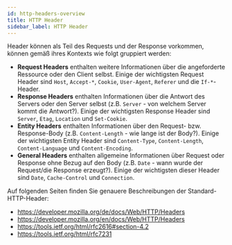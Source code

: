 ```yaml
---
id: http-headers-overview
title: HTTP Header
sidebar_label: HTTP Header
---
```


Header können als Teil des Requests und der Response vorkommen, können gemäß ihres Kontexts wie folgt gruppiert werden:
- **Request Headers** enthalten weitere Informationen über die angeforderte Ressource oder den Client selbst. Einige der wichtigsten Request Header sind `Host`, `Accept-*`, `Cookie`, `User-Agent`, `Referer` und die `If-*`-Header.
- **Response Headers** enthalten Informationen über die Antwort des Servers oder den Server selbst (z.B. `Server` - von welchem Server kommt die Antwort?). Einige der wichtigsten Response Header sind `Server`, `Etag`, `Location` und `Set-Cookie`. 
- **Entity Headers** enthalten Informationen über den Request- bzw. Response-Body (z.B. `Content-Length` - wie lange ist der Body?). Einige der wichtigsten Entity Header sind `Content-Type`, `Content-Length`, `Content-Language` und `Content-Encoding`.
- **General Headers** enthalten allgemeine Informationen über Request oder Response ohne Bezug auf den Body (z.B. `Date` - wann wurde der Request/die Response erzeugt?). Einige der wichtigsten dieser Header sind `Date`, `Cache-Control` und `Connection`.

Auf folgenden Seiten finden Sie genauere Beschreibungen der Standard-HTTP-Header: 
- https://developer.mozilla.org/de/docs/Web/HTTP/Headers
- https://developer.mozilla.org/en/docs/Web/HTTP/Headers
- https://tools.ietf.org/html/rfc2616#section-4.2
- https://tools.ietf.org/html/rfc7231